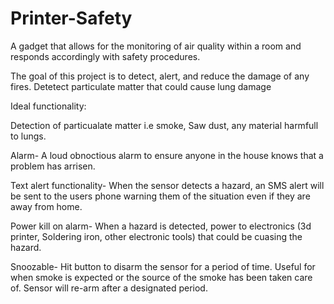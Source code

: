 # Printer-Safety
A gadget that allows for the monitoring of air quality within a room and responds accordingly with safety procedures.

The goal of this project is to detect, alert, and reduce the damage of any fires. Detetect particulate matter that could cause lung damage



Ideal functionality:

Detection of particualate matter i.e smoke, Saw dust, any material harmfull to lungs.

Alarm- A loud obnoctious alarm to ensure anyone in the house knows that a problem has arrisen.

Text alert functionality- When the sensor detects a hazard, an SMS alert will be sent to the users phone warning them of the situation even if they are away from home.

Power kill on alarm- When a hazard is detected, power to electronics (3d printer, Soldering iron, other electronic tools) that could be cuasing the hazard.

Snoozable- Hit button to disarm the sensor for a period of time. Useful for when smoke is expected or the source of the smoke has been taken care of. Sensor will re-arm after a designated period.

